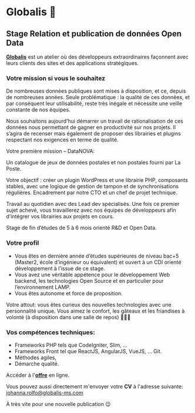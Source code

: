 # Globalis 🐘
## Stage Relation et publication de données Open Data

[**Globalis**](https://www.globalis-ms.com/) est un atelier où des développeurs extraordinaires façonnent avec leurs clients des sites et des applications stratégiques.

### Votre mission si vous le souhaitez 

De nombreuses données publiques sont mises à disposition, et ce, depuis de nombreuses années. Seule problématique : la qualité de ces données, et par conséquent leur utilisabilité, reste très inégale et nécessite une veille constante de nos équipes.

Nous souhaitons aujourd’hui démarrer un travail de rationalisation de ces données nous permettant de gagner en productivité sur nos projets. Il s’agira de recenser mais également de proposer des librairies et plugins respectant nos exigences en terme de qualité.

Votre première mission – DataNOVA:

Un catalogue de jeux de données postales et non postales fourni par La Poste.

Votre objectif : créer un plugin WordPress et une librairie PHP, composants stables, avec une logique de gestion de tampon et de synchronisations régulières.
Encadrement par notre CTO et un chef de projet technique.

Travail au quotidien avec des Lead dev spécialisés.
Une fois ce premier sujet achevé, vous travaillerez avec nos équipes de développeurs afin d’intégrer vos librairies aux projets en cours.

Stage de fin d’études de 5 à 6 mois orienté R&D et Open Data.

### Votre profil

- Vous êtes en dernière année d’études supérieures de niveau bac+5 (Master2, école d’ingénieur ou équivalent) et ouvert à un CDI orienté développement à l’issue de ce stage.
- Vous avez une véritable appétence pour le développement Web  backend, les technologies Open Source et en particulier pour l’environnement LAMP.
- Vous êtes autonome et force de proposition.

Votre attout: vous êtes curieux des nouvelles technologies avec une personnalité unique. Vous aimez le confort, les gâteaux et les friandises à volonté (à disposition dans une salle de repos) 🍭🧁🍩 

### Vos compétences techniques:
 
- Frameworks PHP tels que CodeIgniter, Slim, …
- Frameworks Front tel que ReactJS, AngularJS, VueJS, …
Git.
- Méthodes agiles,
- Démarche qualité.

Accéder à l'[**offre**](https://www.globalis-ms.com/jobs/offres-emploi-stage-mission/stage-paris-opendata-developpement-web/ "C'est parti") en ligne.

Vous pouvez aussi directement m'envoyer votre **CV** à l'adresse suivante: <johanna.rolfo@globalis-ms.com>

À très vite pour une nouvelle publication 😉
